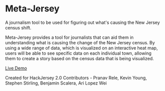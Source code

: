 # Meta-Jersey
A journalism tool to be used for figuring out what's causing the New Jersey census shift. 

Meta-Jersey provides a tool for journalists that can aid them in understanding what is causing the change of the New Jersey census. By using a wide range of data, which is visualized on an interactive heat map, users will be able to see specific data on each individual town, allowing them to create a story based on the census data that is being visualized.

[Live Demo ](http://pranavrele.github.io/meta-jersey-hosting/)

Created for HackJersey 2.0
Contributors - Pranav Rele, Kevin Young, Stephen Stirling, Benjamin Scalera, Ari Lopez Wei

